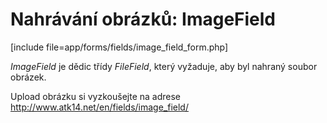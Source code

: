 Nahrávání obrázků: ImageField
=============================

[include file=app/forms/fields/image_field_form.php]

*ImageField* je dědic třídy *FileField*, který vyžaduje, aby byl nahraný soubor obrázek.

Upload obrázku si vyzkoušejte na adrese <http://www.atk14.net/en/fields/image_field/>
